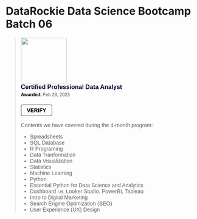 # DataRockie Data Science Bootcamp Batch 06
<blockquote class="badgr-badge" style="font-family: Helvetica, Roboto, &quot;Segoe UI&quot;, Calibri, sans-serif;"><a href="https://api.badgr.io/public/assertions/vdqP5p1oSHWW9oetfG8VUg?identity__email=waiwui13%40gmail.com"><img width="120px" height="120px" src="https://media.badgr.com/uploads/badges/assertion-vdqP5p1oSHWW9oetfG8VUg.png"></a><p class="badgr-badge-name" style="hyphens: auto; overflow-wrap: break-word; word-wrap: break-word; margin: 0; font-size: 16px; font-weight: 600; font-style: normal; font-stretch: normal; line-height: 1.25; letter-spacing: normal; text-align: left; color: #05012c;">Certified Professional Data Analyst</p><p class="badgr-badge-date" style="margin: 0; font-size: 12px; font-style: normal; font-stretch: normal; line-height: 1.67; letter-spacing: normal; text-align: left; color: #555555;"><strong style="font-size: 12px; font-weight: bold; font-style: normal; font-stretch: normal; line-height: 1.67; letter-spacing: normal; text-align: left; color: #000;">Awarded: </strong>Feb 28, 2023</p><p style="margin: 16px 0; padding: 0;"><a class="badgr-badge-verify" target="_blank" href="https://badgecheck.io?url=https%3A%2F%2Fapi.badgr.io%2Fpublic%2Fassertions%2FvdqP5p1oSHWW9oetfG8VUg%3Fidentity__email%3Dwaiwui13%2540gmail.com&amp;identity__email=waiwui13%40gmail.com" style="box-sizing: content-box; display: flex; align-items: center; justify-content: center; margin: 0; font-size:14px; font-weight: bold; width: 48px; height: 16px; border-radius: 4px; border: solid 1px black; text-decoration: none; padding: 6px 16px; margin: 16px 0; color: black;">VERIFY</a></p>

Contents we have covered during the 4-month program:
- Spreadsheets  
- SQL Database  
- R Programing  
- Data Tranformation  
- Data Visualization  
- Statistics  
- Machine Learning  
- Python  
- Essential Python for Data Science and Analytics 
- Dashboard i.e. Looker Studio, PowerBI, Tableau
- Intro to Digital Marketing
- Search Engine Optimization (SEO)
- User Experience (UX) Design
